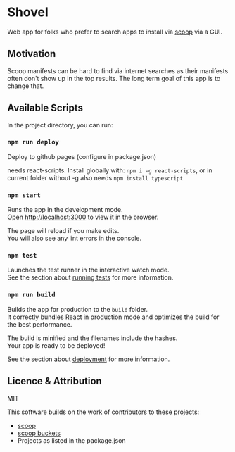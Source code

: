 # Shovel

Web app for folks who prefer to search apps to install via [scoop](https://scoop.sh) via a GUI.

## Motivation

Scoop manifests can be hard to find via internet searches as their manifests often don't show up in the top results. 
The long term goal of this app is to change that.

## Available Scripts

In the project directory, you can run:

### `npm run deploy`
Deploy to github pages (configure in package.json)

needs react-scripts. Install globally with: `npm i -g react-scripts`, or in current folder without -g
also needs `npm install typescript`


### `npm start`

Runs the app in the development mode.<br />
Open [http://localhost:3000](http://localhost:3000) to view it in the browser.

The page will reload if you make edits.<br />
You will also see any lint errors in the console.

### `npm test`

Launches the test runner in the interactive watch mode.<br />
See the section about [running tests](https://facebook.github.io/create-react-app/docs/running-tests) for more information.

### `npm run build`

Builds the app for production to the `build` folder.<br />
It correctly bundles React in production mode and optimizes the build for the best performance.

The build is minified and the filenames include the hashes.<br />
Your app is ready to be deployed!

See the section about [deployment](https://facebook.github.io/create-react-app/docs/deployment) for more information.

## Licence & Attribution

MIT

This software builds on the work of contributors to these projects:
* [scoop](https://github.com/lukesampson/scoop)
* [scoop buckets](https://github.com/lukesampson/scoop/blob/master/buckets.json)
* Projects as listed in the package.json 
